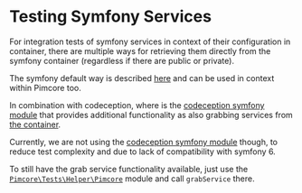 # Testing Symfony Services

For integration tests of symfony services in context of their configuration in container, there are multiple ways for 
retrieving them directly from the symfony container (regardless if there are public or private). 

The symfony default way is described [here](https://symfony.com/doc/current/testing.html#retrieving-services-in-the-test)
and can be used in context within Pimcore too. 

In combination with codeception, where is the [codeception symfony module](https://codeception.com/docs/modules/Symf) 
that provides additional functionality as also grabbing services from 
[the container](https://codeception.com/docs/modules/Symfony#grabService). 

Currently, we are not using the [codeception symfony module](https://codeception.com/docs/modules/Symf) though, 
to reduce test complexity and due to lack of compatibility with symfony 6.

To still have the grab service functionality available, just use the 
[`Pimcore\Tests\Helper\Pimcore`](https://github.com/pimcore/pimcore/blob/10.x/tests/_support/Helper/Pimcore.php#L101) 
module and call `grabService` there. 
